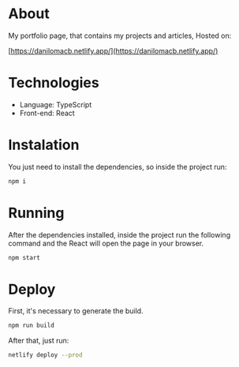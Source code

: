 # About

My portfolio page, that contains my projects and articles, Hosted on:

[https://danilomacb.netlify.app/](https://danilomacb.netlify.app/)

# Technologies

- Language: TypeScript
- Front-end: React

# Instalation

You just need to install the dependencies, so inside the project run:

```bash
npm i
```

# Running

After the dependencies installed, inside the project run the following command and the React will open the page in your browser.

```bash
npm start
```

# Deploy

First, it's necessary to generate the build.

```bash
npm run build
```

After that, just run:

```bash
netlify deploy --prod
```
